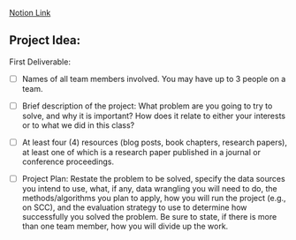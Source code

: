 [Notion Link](https://www.notion.so/db13ff9c6f2a4fc4923e76aa0e97ece3?v=2c9e25c656964583ab1aa502759f731b&p=020eb00dd91946f0b52eb2650c44c26c&pm=s)


## Project Idea:

First Deliverable:

- [ ] Names of all team members involved. You may have up to 3 people on a team.
- [ ] Brief description of the project: What problem are you going to try to solve, and why it is important? How does it relate to either your interests or to what we did in this class?
- [ ] At least four (4) resources (blog posts, book chapters, research papers), at least one of which is a research paper published in a journal or conference proceedings.
- [ ] Project Plan: Restate the problem to be solved, specify the data sources you intend to use, what, if any, data wrangling you will need to do, the methods/algorithms you plan to apply, how you will run the project (e.g., on SCC), and the evaluation strategy to use to determine how successfully you solved the problem. Be sure to state, if there is more than one team member, how you will divide up the work.

